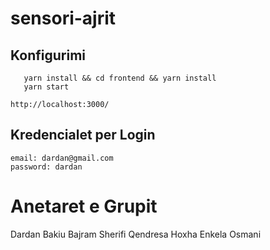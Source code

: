 # sensori-ajrit

## Konfigurimi
 ```shell
    yarn install && cd frontend && yarn install
    yarn start 
```
    http://localhost:3000/

## Kredencialet per Login
    email: dardan@gmail.com
    password: dardan

# Anetaret e Grupit 
  Dardan Bakiu
  Bajram Sherifi
  Qendresa Hoxha
  Enkela Osmani